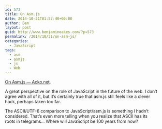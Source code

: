 ```yaml
---
id: 573
title: On Asm.js
date: 2014-10-31T01:57:40+00:00
author: Ben
layout: post
guid: http://www.benjaminoakes.com/?p=573
permalink: /2014/10/31/on-asm-js/
categories:
  - JavaScript
tags:
  - asm
  - asmjs
  - js
  - Web
---
```

[On Asm.js — Acko.net](http://acko.net/blog/on-asmjs/).

A great perspective on the role of JavaScript in the future of the web. I don&#8217;t agree with all of it, but it&#8217;s certainly true that asm.js still feels like a clever hack, perhaps taken too far.

The ASCII/UTF-8 comparison to JavaScript/asm.js is something I hadn&#8217;t considered. That&#8217;s even more telling when you realize that ASCII has its roots in telegrams&#8230; Where will JavaScript be 100 years from now?